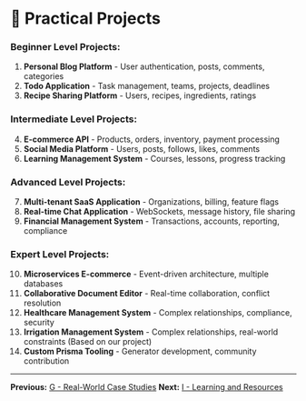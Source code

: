 # 📝 Practical Projects

### **Beginner Level Projects:**
1. **Personal Blog Platform** - User authentication, posts, comments, categories
2. **Todo Application** - Task management, teams, projects, deadlines
3. **Recipe Sharing Platform** - Users, recipes, ingredients, ratings

### **Intermediate Level Projects:**
4. **E-commerce API** - Products, orders, inventory, payment processing
5. **Social Media Platform** - Users, posts, follows, likes, comments
6. **Learning Management System** - Courses, lessons, progress tracking

### **Advanced Level Projects:**
7. **Multi-tenant SaaS Application** - Organizations, billing, feature flags
8. **Real-time Chat Application** - WebSockets, message history, file sharing
9. **Financial Management System** - Transactions, accounts, reporting, compliance

### **Expert Level Projects:**
10. **Microservices E-commerce** - Event-driven architecture, multiple databases
11. **Collaborative Document Editor** - Real-time collaboration, conflict resolution
12. **Healthcare Management System** - Complex relationships, compliance, security
13. **Irrigation Management System** - Complex relationships, real-world constraints (Based on our project)
14. **Custom Prisma Tooling** - Generator development, community contribution

---

**Previous:** [G - Real-World Case Studies](./G-real-world-case-studies.md)
**Next:** [I - Learning and Resources](./I-learning-and-resources.md)